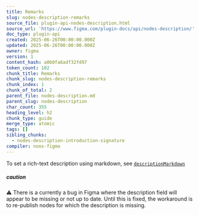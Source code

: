 ```yaml
---
title: Remarks
slug: nodes-description-remarks
source_file: plugin-api-nodes-description.html
source_url: 'https://www.figma.com/plugin-docs/api/nodes-description/'
doc_type: plugin-api
created: 2025-06-26T00:00:00.000Z
updated: 2025-06-26T00:00:00.000Z
owner: figma
version: 1
content_hash: a0b0fa6adf32fd97
token_count: 102
chunk_title: Remarks
chunk_slug: nodes-description-remarks
chunk_index: 1
chunk_of_total: 2
parent_file: nodes-description.md
parent_slug: nodes-description
char_count: 355
heading_level: h2
chunk_type: guide
merge_type: atomic
tags: []
sibling_chunks:
  - nodes-description-introduction-signature
compiler: noos-figma
---
```


To set a rich-text description using markdown, see [`descriptionMarkdown`](/plugin-docs/api/properties/nodes-descriptionmarkdown/)

##### caution

⚠️ There is a currently a bug in Figma where the description field will appear to be missing or not up to date. Until this is fixed, the workaround is to re-publish nodes for which the description is missing.
